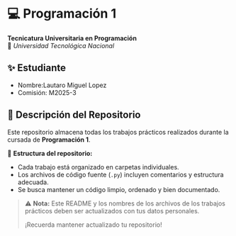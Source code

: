 # 💻 Programación 1

**Tecnicatura Universitaria en Programación**  
📍 _Universidad Tecnológica Nacional_

## ✨ Estudiante

- Nombre:Lautaro Miguel Lopez
- Comisión: M2025-3

## 📂 Descripción del Repositorio

Este repositorio almacena todas los trabajos prácticos realizados durante la cursada de **Programación 1**.

📌 **Estructura del repositorio:**

- Cada trabajo está organizado en carpetas individuales.
- Los archivos de código fuente (`.py`) incluyen comentarios y estructura adecuada.
- Se busca mantener un código limpio, ordenado y bien documentado.

> ⚠️ **Nota:** Este README y los nombres de los archivos de los trabajos prácticos deben ser actualizados con tus datos personales.
>
> ¡Recuerda mantener actualizado tu repositorio!
